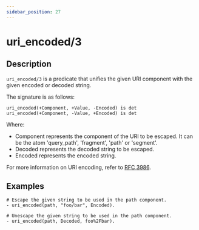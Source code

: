 ```yaml
---
sidebar_position: 27
---
```

[//]: # (This file is auto-generated. Please do not modify it yourself.)

# uri_encoded/3

## Description

`uri_encoded/3` is a predicate that unifies the given URI component with the given encoded or decoded string.

The signature is as follows:

```text
uri_encoded(+Component, +Value, -Encoded) is det
uri_encoded(+Component, -Value, +Encoded) is det
```

Where:

- Component represents the component of the URI to be escaped. It can be the atom 'query\_path', 'fragment', 'path' or 'segment'.
- Decoded represents the decoded string to be escaped.
- Encoded represents the encoded string.

For more information on URI encoding, refer to [RFC 3986](<https://datatracker.ietf.org/doc/html/rfc3986#section-2.1>).

## Examples

```text
# Escape the given string to be used in the path component.
- uri_encoded(path, "foo/bar", Encoded).

# Unescape the given string to be used in the path component.
- uri_encoded(path, Decoded, foo%2Fbar).
```
